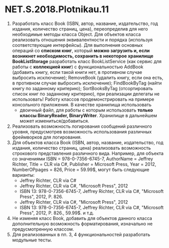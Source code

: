 # NET.S.2018.Plotnikau.11

1. Разработать класс Book (ISBN, автор, название, издательство, год издания, количество страниц, цена), переопределив для него необходимые методы класса Object. Для объектов класса реализовать отношения эквивалентности и порядка (используя соответствующие интерфейсы). Для выполнения основных операций со **списком книг**, который **можно загрузить и, если возникнет необходимость, сохранить в некоторое хранилище BookListStorage** разработать класс BookListService (как сервис для работы с **коллекцией книг**) с функциональностью AddBook (добавить книгу, если такой книги нет, в противном случае выбросить исключение); RemoveBook (удалить книгу, если она есть, в противном случае выбросить исключение); FindBookByTag (найти книгу по заданному критерию); SortBooksByTag (отсортировать список книг по заданному критерию), при реализации делегаты не использовать! Работу классов продемонстрировать на примере консольного приложения. В качестве хранилища использовать
    - двоичный файл, для работы с которым использовать **только классы BinaryReader, BinaryWriter**. Хранилище в дальнейшем может измениться/добавиться.
2. Реализовать возможность логирования сообщений различного уровня, предусмотрев возможность использования различных фреймворков для логирования.
3. Для объектов класса Book (ISBN, автор, название, издательство, год издания, количество страниц, цена) реализовать возможность строкового представления различного вида. Например, для объекта со значениями ISBN = 978-0-7356-6745-7, AuthorName  = Jeffrey Richter, Title = CLR via C#, Publisher = Microsoft Press, Year = 2012, NumberOPpages = 826, Price = 59.99$, могут быть следующие варианты:
    - Jeffrey Richter, CLR via C#
    - Jeffrey Richter, CLR via C#, "Microsoft Press", 2012
    - ISBN 13: 978-0-7356-6745-7, Jeffrey Richter, CLR via C#, "Microsoft Press", 2012, P. 826.
    - Jeffrey Richter, CLR via C#, "Microsoft Press", 2012
    - ISBN 13: 978-0-7356-6745-7, Jeffrey Richter, CLR via C#, "Microsoft Press", 2012, P. 826., 59.99$. и т.д. 
4. Не изменяя класс Book, добавить для объектов данного класса дополнительную возможность форматирования, изначально не предусмотренную классом.  
5. Для реализованных в пп. 3, 4 функциональностей разработать модульные тесты.
